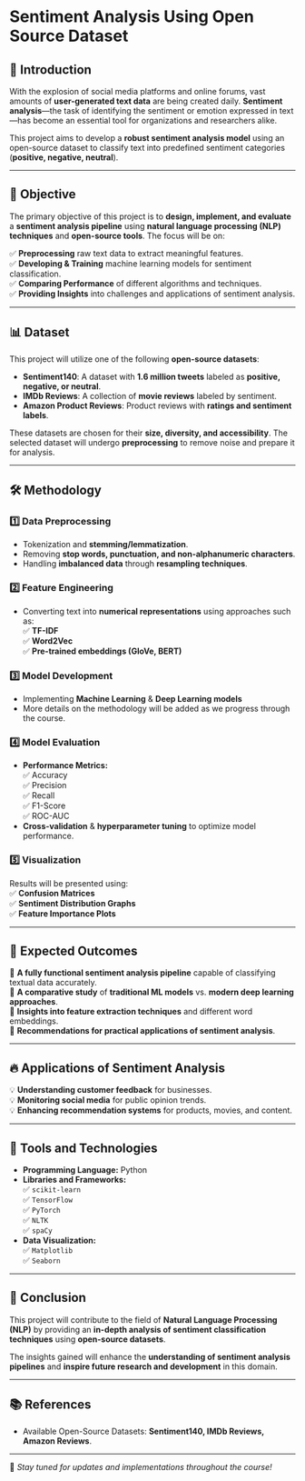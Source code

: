 # **Sentiment Analysis Using Open Source Dataset**

## 📌 Introduction  
With the explosion of social media platforms and online forums, vast amounts of **user-generated text data** are being created daily. **Sentiment analysis**—the task of identifying the sentiment or emotion expressed in text—has become an essential tool for organizations and researchers alike.  

This project aims to develop a **robust sentiment analysis model** using an open-source dataset to classify text into predefined sentiment categories (**positive, negative, neutral**).

---

## 🎯 **Objective**  
The primary objective of this project is to **design, implement, and evaluate** a **sentiment analysis pipeline** using **natural language processing (NLP) techniques** and **open-source tools**. The focus will be on:  

✅ **Preprocessing** raw text data to extract meaningful features.  
✅ **Developing & Training** machine learning models for sentiment classification.  
✅ **Comparing Performance** of different algorithms and techniques.  
✅ **Providing Insights** into challenges and applications of sentiment analysis.  

---

## 📊 **Dataset**  
This project will utilize one of the following **open-source datasets**:  

- **Sentiment140**: A dataset with **1.6 million tweets** labeled as **positive, negative, or neutral**.  
- **IMDb Reviews**: A collection of **movie reviews** labeled by sentiment.  
- **Amazon Product Reviews**: Product reviews with **ratings and sentiment labels**.  

These datasets are chosen for their **size, diversity, and accessibility**. The selected dataset will undergo **preprocessing** to remove noise and prepare it for analysis.

---

## 🛠 **Methodology**  

### **1️⃣ Data Preprocessing**  
- Tokenization and **stemming/lemmatization**.  
- Removing **stop words, punctuation, and non-alphanumeric characters**.  
- Handling **imbalanced data** through **resampling techniques**.  

### **2️⃣ Feature Engineering**  
- Converting text into **numerical representations** using approaches such as:  
  ✅ **TF-IDF**  
  ✅ **Word2Vec**  
  ✅ **Pre-trained embeddings (GloVe, BERT)**  

### **3️⃣ Model Development**  
- Implementing **Machine Learning** & **Deep Learning models**  
- More details on the methodology will be added as we progress through the course.  

### **4️⃣ Model Evaluation**  
- **Performance Metrics:**  
  ✅ Accuracy  
  ✅ Precision  
  ✅ Recall  
  ✅ F1-Score  
  ✅ ROC-AUC  
- **Cross-validation** & **hyperparameter tuning** to optimize model performance.  

### **5️⃣ Visualization**  
Results will be presented using:  
✅ **Confusion Matrices**  
✅ **Sentiment Distribution Graphs**  
✅ **Feature Importance Plots**  

---

## 🎯 **Expected Outcomes**  
📌 **A fully functional sentiment analysis pipeline** capable of classifying textual data accurately.  
📌 **A comparative study** of **traditional ML models** vs. **modern deep learning approaches**.  
📌 **Insights into feature extraction techniques** and different word embeddings.  
📌 **Recommendations for practical applications of sentiment analysis**.  

---

## 🔥 **Applications of Sentiment Analysis**  
💡 **Understanding customer feedback** for businesses.  
💡 **Monitoring social media** for public opinion trends.  
💡 **Enhancing recommendation systems** for products, movies, and content.  

---

## 🔧 **Tools and Technologies**  
- **Programming Language:** Python  
- **Libraries and Frameworks:**  
  ✅ `scikit-learn`  
  ✅ `TensorFlow`  
  ✅ `PyTorch`  
  ✅ `NLTK`  
  ✅ `spaCy`  
- **Data Visualization:**  
  ✅ `Matplotlib`  
  ✅ `Seaborn`  

---

## 🏁 **Conclusion**  
This project will contribute to the field of **Natural Language Processing (NLP)** by providing an **in-depth analysis of sentiment classification techniques** using **open-source datasets**.  

The insights gained will enhance the **understanding of sentiment analysis pipelines** and **inspire future research and development** in this domain.  

---

## 📚 **References**  
- Available Open-Source Datasets: **Sentiment140, IMDb Reviews, Amazon Reviews**.  

---

🚀 *Stay tuned for updates and implementations throughout the course!*  
